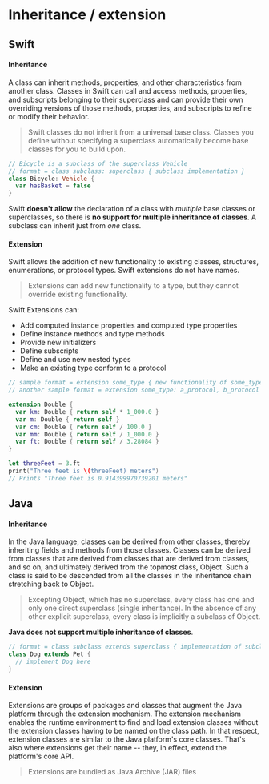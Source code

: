 # Inheritance / extension

## Swift
#### Inheritance
A class can inherit methods, properties, and other characteristics from another class. Classes in Swift can call and access methods, properties, and subscripts belonging to their superclass and can provide their own overriding versions of those methods, properties, and subscripts to refine or modify their behavior.  
> Swift classes do not inherit from a universal base class. Classes you define without specifying a superclass automatically become base classes for you to build upon. 
```swift
// Bicycle is a subclass of the superclass Vehicle
// format = class subclass: superclass { subclass implementation }
class Bicycle: Vehicle {
  var hasBasket = false
}
```

Swift **doesn't allow** the declaration of a class with *multiple* base classes or superclasses, so there is **no support for multiple inheritance of classes**. A subclass can inherit just from *one* class.

#### Extension
Swift allows the addition of new functionality to existing classes, structures, enumerations, or protocol types. Swift extensions do not have names.
> Extensions can add new functionality to a type, but they cannot override existing functionality.

Swift Extensions can:
* Add computed instance properties and computed type properties 
* Define instance methods and type methods 
* Provide new initializers
* Define subscripts 
* Define and use new nested types
* Make an existing type conform to a protocol
```swift
// sample format = extension some_type { new functionality of some_type }
// another sample format = extension some_type: a_protocol, b_protocol { new protocol requirements }

extension Double {
  var km: Double { return self * 1_000.0 }
  var m: Double { return self }
  var cm: Double { return self / 100.0 }
  var mm: Double { return self / 1_000.0 }
  var ft: Double { return self / 3.28084 }
}

let threeFeet = 3.ft
print("Three feet is \(threeFeet) meters")
// Prints "Three feet is 0.914399970739201 meters"
```

## Java
#### Inheritance
In the Java language, classes can be derived from other classes, thereby inheriting fields and methods from those classes. Classes can be derived from classes that are derived from classes that are derived from classes, and so on, and ultimately derived from the topmost class, Object. Such a class is said to be descended from all the classes in the inheritance chain stretching back to Object. 
> Excepting Object, which has no superclass, every class has one and only one direct superclass (single inheritance). In the absence of any other explicit superclass, every class is implicitly a subclass of Object.

**Java does not support multiple inheritance of classes**.
```java
// format = class subclass extends superclass { implementation of subclass }
class Dog extends Pet {
  // implement Dog here
}
```

#### Extension
Extensions are groups of packages and classes that augment the Java platform through the extension mechanism. The extension mechanism enables the runtime environment to find and load extension classes without the extension classes having to be named on the class path. In that respect, extension classes are similar to the Java platform's core classes. That's also where extensions get their name -- they, in effect, extend the platform's core API.
> Extensions are bundled as Java Archive (JAR) files
